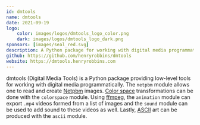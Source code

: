```yaml
---
id: dmtools
name: dmtools
date: 2021-09-19
logo:
    color: images/logos/dmtools_logo_color.png
    dark: images/logos/dmtools_logo_dark.png
sponsors: [images/seal_red.svg]
description: A Python package for working with digital media programmatically
github: https://github.com/henryrobbins/dmtools
website: https://dmtools.henryrobbins.com
---
```


dmtools (Digital Media Tools) is a Python package providing low-level tools for
working with digital media programmatically. The `netpbm` module allows one to
read and create [Netpbm](http://netpbm.sourceforge.net/) images.
[Color space](https://wikipedia.org/wiki/Color_space) transformations can be
done with the `colorspace` module. Using [ffmpeg](http://ffmpeg.org/about.html),
the `animation` module can export `.mp4` videos formed from a list of images
and the `sound` module can be used to add sound to these videos as well.
Lastly, [ASCII](https://wikipedia.org/wiki/ASCII) art can be produced with
the `ascii` module.
